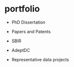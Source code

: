 # portfolio

* PhD Dissertation

* Papers and Patents

* SBIR

* AdeptDC

* Representative data projects

